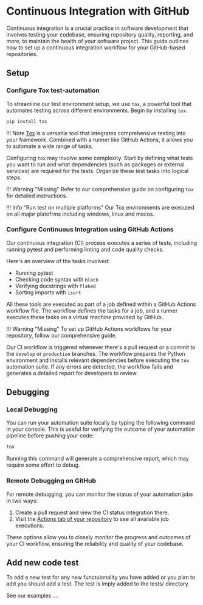 # Continuous Integration with GitHub

Continuous integration is a crucial practice in software development that involves testing your codebase, ensuring repository quality, reporting, and more, to maintain the health of your software project. This guide outlines how to set up a continuous integration workflow for your GitHub-based repositories.

## Setup

### Configure Tox test-automation

To streamline our test environment setup, we use `tox`, a powerful tool that automates testing across different environments. Begin by installing `tox`:

```bash
pip install tox
```

!!! Note
    [Tox](https://tox.wiki/en/4.9.0/) is a versatile tool that integrates comprehensive testing into your framework. Combined with a runner like GitHub Actions, it allows you to automate a wide range of tasks.

Configuring `tox` may involve some complexity. Start by defining what tests you want to run and what dependencies (such as packages or external services) are required for the tests. Organize these test tasks into logical steps.

!!! Warning "Missing"
    Refer to our comprehensive guide on configuring `tox` for detailed instructions.

!!! Info "Run test on multiple platforms"
    Our Tox environments are executed on all major platofrms including windows, linux and macos.

### Configure Continuous Integration using GitHub Actions

Our continuous integration (CI) process executes a series of tests, including running pytest and performing linting and code quality checks.

Here's an overview of the tasks involved:

- Running pytest
- Checking code syntax with `black`
- Verifying docstrings with `flake8`
- Sorting imports with `isort`

All these tools are executed as part of a job defined within a GitHub Actions workflow file. The workflow defines the tasks for a job, and a runner executes these tasks on a virtual machine provided by GitHub.

!!! Warning "Missing"
    To set up GitHub Actions workflows for your repository, follow our comprehensive guide.

Our CI workflow is triggered whenever there's a pull request or a commit to the `develop` or `production` branches. The workflow prepares the Python environment and installs relevant dependencies before executing the `tox` automation suite. If any errors are detected, the workflow fails and generates a detailed report for developers to review.

## Debugging

### Local Debugging

You can run your automation suite locally by typing the following command in your console. This is useful for verifying the outcome of your automation pipeline before pushing your code:

```bash
tox
```

Running this command will generate a comprehensive report, which may require some effort to debug.

### Remote Debugging on GitHub

For remote debugging, you can monitor the status of your automation jobs in two ways:

1. Create a pull request and view the CI status integration there.
2. Visit the [Actions tab of your repository](https://github.com/rl-institut/super-repo/actions) to see all available job executions.

These options allow you to closely monitor the progress and outcomes of your CI workflow, ensuring the reliability and quality of your codebase.

## Add new code test

To add a new test for any new functuionality you have added or you plan to add you should add a test. The test is imply added to the tests/ 
directory. 

See our examples ....